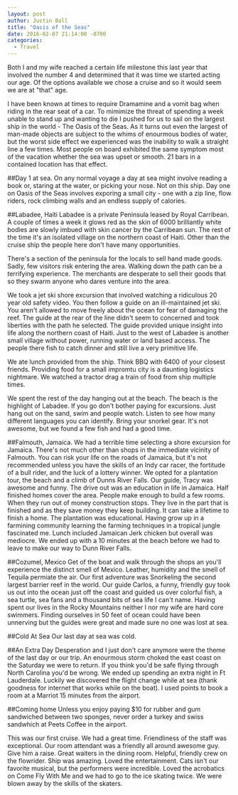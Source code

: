 ```yaml
---
layout: post
author: Justin Ball
title: "Oasis of the Seas"
date: 2016-02-07 21:14:00 -0700
categories:
  - Travel
---
```


Both I and my wife reached a certain life milestone this last year that involved the number 4 and determined that it was time we started acting our age. Of the options available we chose a cruise and so it would seem we are at "that" age. 

I have been known at times to require Dramamine and a vomit bag when riding in the rear seat of a car. To mimimize the threat of spending a week unable to stand up and wanting to die I pushed for us to sail on the largest ship in the world - The Oasis of the Seas. As it turns out even the largest of man-made objects are subject to the whims of enourmous bodies of water, but the worst side effect we experienced was the inability to walk a straight line a few times. Most people on board exhibited the same symptom most of the vacation whether the sea was upset or smooth. 21 bars in a contained location has that effect.

##Day 1 at sea.
On any normal voyage a day at sea might involve reading a book or, staring at the water, or picking your nose. Not on this ship. Day one on Oasis of the Seas involves exporing a small city - one with a zip line, flow riders, rock climbing walls and an endless supply of calories.

##Labadee, Haiti
Labadee is a private Peninsula leased by Royal Carribean. A couple of times a week it glows red as the skin of 6000 brilliantly white bodies are slowly imbued with skin cancer by the Carribean sun. The rest of the time it's an isolated village on the northern coast of Haiti. Other than the cruise ship the people here don't have many opportunities. 

There's a section of the peninsula for the locals to sell hand made goods. Sadly, few visitors risk entering the area. Walking down the path can be a terrifying experience. The merchants are desperate to sell their goods that so they swarm anyone who dares venture into the area. 

We took a jet ski shore excursion that involved watching a ridiculous 20 year old safety video. You then follow a guide on an ill-maintained jet ski. You aren't allowed to move freely about the ocean for fear of damaging the reef. The guide at the rear of the line didn't seem to concerned and took liberties with the path he selected. The guide provided unique insight into life along the northern coast of Haiti. Just to the west of Labadee is another small village without power, running water or land based access. The people there fish to catch dinner and still live a very primitive life.

We ate lunch provided from the ship. Think BBQ with 6400 of your closest friends. Providing food for a small impromtu city is a daunting logistics nightmare. We watched a tractor drag a train of food from ship multiple times.

We spent the rest of the day hanging out at the beach. The beach is the highlight of Labadee. If you go don't bother paying for excursions. Just hang out on the sand, swim and people watch. Listen to see how many different languages you can identify. Bring your snorkel gear. It's not awesome, but we found a few fish and had a good time. 

##Falmouth, Jamaica.
We had a terrible time selecting a shore excursion for Jamaica. There's not much other than shops in the immediate vicinity of Falmouth. You can risk your life on the roads of Jamaica, but it's not recommended unless you have the skills of an Indy car racer, the fortitude of a bull rider, and the luck of a lottery winner. We opted for a plantation tour, the beach and a climb of Dunns River Falls. Our guide, Tracy was awesome and funny. The drive out was an education in life in Jamaica. Half finished homes cover the area. People make enough to build a few rooms. When they run out of money construction stops. They live in the part that is finished and as they save money they keep building. It can take a lifetime to finish a home. The plantation was educational. Having grow up in a farmining community learning the farming techniques in a tropical jungle fascinated me. Lunch included Jamaican Jerk chicken but overall was mediocre. We ended up with a 10 minutes at the beach before we had to leave to make our way to Dunn River Falls.

##Cozumel, Mexico
Get of the boat and walk through the shops an you'll experience the distinct smell of Mexico. Leather, humidity and the smell of Tequila permiate the air. Our first adventure was Snorkeling the second largest barrier reef in the world. Our guide Carlos, a funny, friendly guy took us out into the ocean just off the coast and guided us over colorful fish, a sea turtle, sea fans and a thousand bits of sea life I can't name. Having spent our lives in the Rocky Mountains neither I nor my wife are hard core swimmers. Finding ourselves in 50 feet of ocean could have been unnerving but the guides were great and made sure no one was lost at sea. 

##Cold At Sea
Our last day at sea was cold.

##An Extra Day
Desperation and I just don't care anymore were the theme of the last day or our trip. An enourmous storm choked the east coast on the Saturday we were to return. If you think you'd be safe flying through North Carolina you'd be wrong. We ended up spending an extra night in Ft Lauderdale. Luckily we discovered the flight change while at sea (thank goodness for internet that works while on the boat). I used points to book a room at a Marriot 15 minutes from the airport.

##Coming home
Unless you enjoy paying $10 for rubber and gum sandwiched between two sponges, never order a turkey and swiss sandwhich at Peets Coffee in the airport. 


This was our first cruise. We had a great time. Friendliness of the staff was exceptional. Our room attendant was a friendly all around awesome guy. Give him a raise. Great waiters in the dining room. Helpful, friendly crew on the flowrider. Ship was amazing. Loved the entertainment. Cats isn't our favorite musical, but the performers were incredible. Loved the acrobatics on Come Fly With Me and we had to go to the ice skating twice. We were blown away by the skills of the skaters.